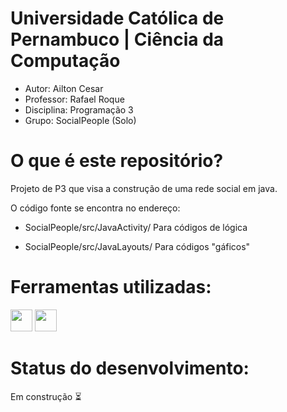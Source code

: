 # Universidade Católica de Pernambuco | Ciência da Computação
 - Autor: Ailton Cesar
 - Professor: Rafael Roque
 - Disciplina: Programação 3
 - Grupo: SocialPeople (Solo)

# O que é este repositório?

Projeto de P3 que visa a construção de uma rede social em java.

O código fonte se encontra no endereço:

- SocialPeople/src/JavaActivity/ Para códigos de lógica

- SocialPeople/src/JavaLayouts/ Para códigos "gáficos"

# Ferramentas utilizadas:

<div align="left">
<img height="35" widht="35" src="https://cdn.jsdelivr.net/gh/devicons/devicon/icons/java/java-original.svg"/>
<img height="35" widht="35" src="https://cdn.jsdelivr.net/gh/devicons/devicon/icons/vscode/vscode-original.svg"/>
</div>

# Status do desenvolvimento:

Em construção ⏳

